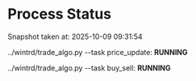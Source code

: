 # Process Status

Snapshot taken at: 2025-10-09 09:31:54

../wintrd/trade_algo.py --task price_update: **RUNNING**

../wintrd/trade_algo.py --task buy_sell: **RUNNING**

